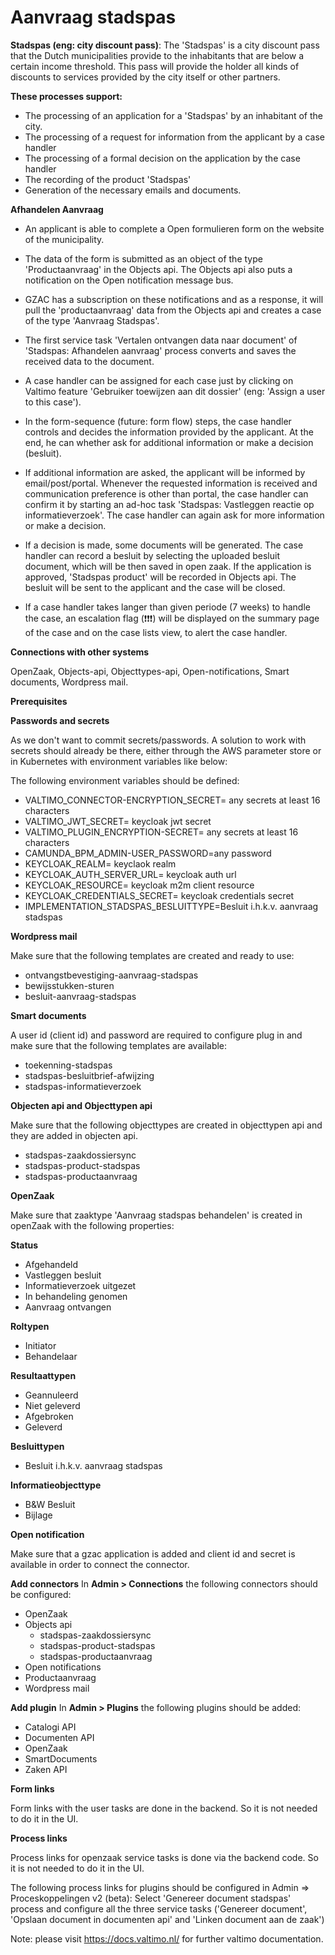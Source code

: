 # Aanvraag  stadspas
**Stadspas (eng: city discount pass)**:
The 'Stadspas' is a city discount pass that the Dutch municipalities provide to the inhabitants that are below a certain income threshold. This pass will provide the holder all kinds of discounts to services provided by the city itself or other partners.

**These processes support:**

* The processing of an application for a 'Stadspas' by an inhabitant of the city.
* The processing of a request for information from the applicant by a case handler
* The processing of a formal decision on the application by the case handler
* The recording of the product 'Stadspas'
* Generation of the necessary emails and documents.

**Afhandelen Aanvraag**

* An applicant is able to complete a Open formulieren form on the website of the municipality.

* The data of the form is submitted as an object of the type 'Productaanvraag' in the Objects api. The Objects api also puts a notification on the Open notification message bus.

* GZAC has a subscription on these notifications and as a response, it will pull the 'productaanvraag' data from the Objects api and creates a case of the type 'Aanvraag Stadspas'.

* The first service task 'Vertalen ontvangen data naar document' of 'Stadspas: Afhandelen aanvraag' process converts and saves the received data to the document.

* A case handler can be assigned for each case just by clicking on Valtimo feature 'Gebruiker toewijzen aan dit dossier' (eng: 'Assign a user to this case').

* In the form-sequence (future: form flow) steps, the case handler controls and decides the information provided by the applicant. At the end, he can whether ask for additional information or make a decision (besluit).

* If additional information are asked, the applicant will be informed by email/post/portal. Whenever the requested information is received and communication preference is other than portal, the case handler can confirm it by starting an ad-hoc task 'Stadspas: Vastleggen reactie op informatieverzoek'. The case handler can again ask for more information or make a decision.

* If a decision is made, some documents will be generated. The case handler can record a besluit by selecting the uploaded besluit document, which will be then saved in open zaak. If the application is approved, 'Stadspas product' will be recorded in Objects api. The besluit will be sent to the applicant and the case will be closed.

* If a case handler takes langer than given periode (7 weeks) to handle the case,  an escalation flag (❗️❗️❗) will be displayed on the summary page of the case and on the case lists view, to alert the case handler.

**Connections with other systems**

OpenZaak, Objects-api, Objecttypes-api, Open-notifications, Smart documents, Wordpress mail.


**Prerequisites**

**Passwords and secrets**

As we don't want to commit secrets/passwords. A solution to work with secrets should already be there, either through the AWS parameter store or in Kubernetes with environment variables like below:

The following environment variables should be defined:

* VALTIMO_CONNECTOR-ENCRYPTION_SECRET= any secrets at least 16 characters
* VALTIMO_JWT_SECRET= keycloak jwt secret
* VALTIMO_PLUGIN_ENCRYPTION-SECRET= any secrets at least 16 characters
* CAMUNDA_BPM_ADMIN-USER_PASSWORD=any password
* KEYCLOAK_REALM= keyclaok realm
* KEYCLOAK_AUTH_SERVER_URL= keycloak auth url
* KEYCLOAK_RESOURCE= keycloak m2m client resource
* KEYCLOAK_CREDENTIALS_SECRET= keycloak credentials secret
* IMPLEMENTATION_STADSPAS_BESLUITTYPE=Besluit i.h.k.v. aanvraag stadspas

**Wordpress mail**

Make sure that the following templates are created and ready to use:
* ontvangstbevestiging-aanvraag-stadspas
* bewijsstukken-sturen
* besluit-aanvraag-stadspas

**Smart documents**

A user id (client id) and password are required to configure plug in and make sure that the following templates are available:
* toekenning-stadspas
* stadspas-besluitbrief-afwijzing
* stadspas-informatieverzoek

**Objecten api and Objecttypen api**

Make sure that the following objecttypes are created in objecttypen api and they are added in objecten api.

* stadspas-zaakdossiersync
* stadspas-product-stadspas
* stadspas-productaanvraag

**OpenZaak**

Make sure that zaaktype 'Aanvraag stadspas behandelen' is created in openZaak with the following properties:

**Status**
* Afgehandeld
* Vastleggen besluit
* Informatieverzoek uitgezet
* In behandeling genomen
* Aanvraag ontvangen

**Roltypen**
* Initiator
* Behandelaar

**Resultaattypen**
* Geannuleerd
* Niet geleverd
* Afgebroken
* Geleverd

**Besluittypen**
* Besluit i.h.k.v. aanvraag stadspas

**Informatieobjecttype**
* B&W Besluit
* Bijlage

**Open notification**

Make sure that a gzac application is added and client id and secret is available in order to connect the connector.

**Add connectors**
In **Admin > Connections** the following connectors should be configured:

* OpenZaak
* Objects api
  * stadspas-zaakdossiersync
  * stadspas-product-stadspas
  * stadspas-productaanvraag
* Open notifications
* Productaanvraag
* Wordpress mail

**Add plugin**
In **Admin > Plugins** the following plugins should be added:

* Catalogi API
* Documenten API
* OpenZaak
* SmartDocuments
* Zaken API

**Form links**

Form links with the user tasks are done in the backend. So it is not needed to do it in the UI.

**Process links**

Process links for openzaak service tasks is done via the backend code. So it is not needed to do it in the UI.

The following process links for plugins should be configured in Admin => Proceskoppelingen v2 (beta):
Select 'Genereer document stadspas' process and configure all the three service tasks ('Genereer document', 'Opslaan document in documenten api' and 'Linken document aan de zaak')

Note: please visit https://docs.valtimo.nl/ for further valtimo documentation. 
